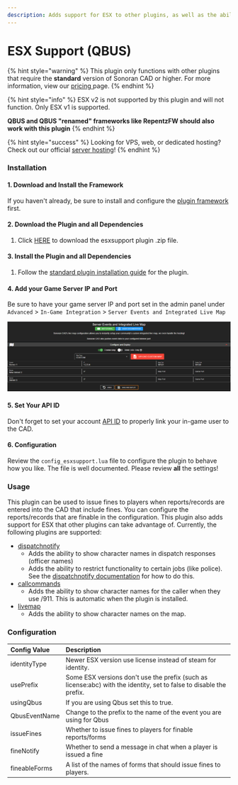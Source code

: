 ```yaml
---
description: Adds support for ESX to other plugins, as well as the ability to issue fines.
---
```


# ESX Support \(QBUS\)



{% hint style="warning" %}
This plugin only functions with other plugins that require the **standard** version of Sonoran CAD or higher. For more information, view our [pricing ](https://github.com/Sonoran-Software/SonoranCAD-Documentation/blob/master/pricing/faq)page. 
{% endhint %}

{% hint style="info" %}
ESX v2 is not supported by this plugin and will not function. Only ESX v1 is supported.

**QBUS and QBUS "renamed" frameworks like RepentzFW should also work with this plugin**
{% endhint %}

{% hint style="success" %}
Looking for VPS, web, or dedicated hosting? Check out our official [server hosting](../../../other-products/server-hosting.md)!
{% endhint %}

### Installation

#### 1. Download and Install the Framework

If you haven't already, be sure to install and configure the [plugin framework](https://github.com/Sonoran-Software/SonoranCAD-Documentation/blob/master/integration-plugins/integration-plugins/framework-installation.md) first.

#### 2. Download the Plugin and all Dependencies

1. Click [HERE](https://github.com/Sonoran-Software/sonoran_esxsupport/releases/tag/latest) to download the esxsupport plugin .zip file.

#### 3. Install the Plugin and all Dependencies

1. Follow the [standard plugin installation guide](https://github.com/Sonoran-Software/SonoranCAD-Documentation/blob/master/integration-plugins/integration-plugins/plugin-installation) for the plugin.

#### 4. Add your Game Server IP and Port

Be sure to have your game server IP and port set in the admin panel under `Advanced` &gt; `In-Game Integration` &gt; `Server Events and Integrated Live Map`

![Sonoran CAD - Server IP and Port](../../../.gitbook/assets/image%20%28220%29.png)

#### 5. Set Your API ID

Don't forget to set your account [API ID](../../../sonoran-cad/api-integration/getting-started/setting-your-api-id.md) to properly link your in-game user to the CAD.

#### 6. Configuration

Review the `config_esxsupport.lua` file to configure the plugin to behave how you like. The file is well documented. Please review **all** the settings!

### Usage

This plugin can be used to issue fines to players when reports/records are entered into the CAD that include fines. You can configure the reports/records that are finable in the configuration. This plugin also adds support for ESX that other plugins can take advantage of. Currently, the following plugins are supported:

* [dispatchnotify](dispatch-notify.md)
  * Adds the ability to show character names in dispatch responses \(officer names\)
  * Adds the ability to restrict functionality to certain jobs \(like police\). See the [dispatchnotify documentation](dispatch-notify.md) for how to do this.
* [callcommands](call-commands.md)
  * Adds the ability to show character names for the caller when they use /911. This is automatic when the plugin is installed.
* [livemap](live-map/)
  * Adds the ability to show character names on the map.

### Configuration

<table>
  <thead>
    <tr>
      <th style="text-align:left">Config Value</th>
      <th style="text-align:left">Description</th>
    </tr>
  </thead>
  <tbody>
    <tr>
      <td style="text-align:left">identityType</td>
      <td style="text-align:left">Newer ESX version use license instead of steam for identity.</td>
    </tr>
    <tr>
      <td style="text-align:left">usePrefix</td>
      <td style="text-align:left">Some ESX versions don't use the prefix (such as license:abc) with the identity, set to false to disable the prefix.</td>
    </tr>
    <tr>
      <td style="text-align:left">usingQbus</td>
      <td style="text-align:left">If you are using Qbus set this to true.</td>
    </tr>
    <tr>
      <td style="text-align:left">QbusEventName</td>
      <td style="text-align:left">Change to the prefix to the name of the event you are using for Qbus</td>
    </tr>
    <tr>
      <td style="text-align:left">issueFines</td>
      <td style="text-align:left">Whether to issue fines to players for finable reports/forms</td>
    </tr>
    <tr>
      <td style="text-align:left">fineNotify</td>
      <td style="text-align:left">Whether to send a message in chat when a player is issued a fine</td>
    </tr>
    <tr>
      <td style="text-align:left">fineableForms</td>
      <td style="text-align:left">A list of the names of forms that should issue fines to players.</td>
    </tr>
  </tbody>
</table>
